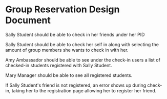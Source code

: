 # Group Reservation Design Document

Sally Student should be able to check in her friends under her PID

Sally Student should be able to check her self in along with selecting the amount of group members she wants to check in with her.

Amy Ambassador should be able to see under the check-in users a list of checked-in students registered with Sally Student.

Mary Manager should be able to see all registered students.

If Sally Student's friend is not registered, an error shows up during check-in, taking her to the registration page allowing her to register her friend.
